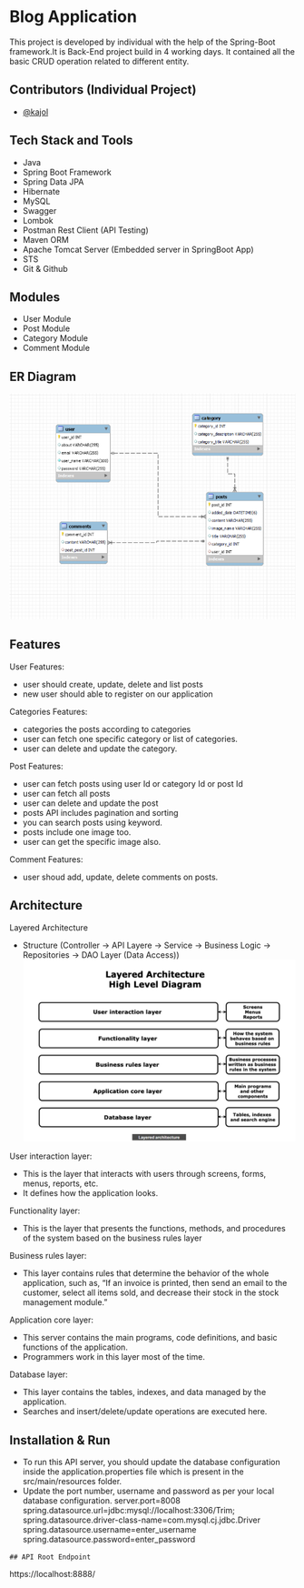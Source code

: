 # Blog Application


This project is developed by individual with the help of the Spring-Boot framework.It is Back-End project build in 4 working days.
It contained all the basic CRUD operation related to different entity.

## Contributors (Individual Project)
- [@kajol](https://github.com/Kajol1106)


## Tech Stack and Tools
- Java
- Spring Boot Framework
- Spring Data JPA
- Hibernate
- MySQL
- Swagger
- Lombok
- Postman Rest Client (API Testing)
- Maven ORM
- Apache Tomcat Server (Embedded server in SpringBoot App)
- STS
- Git & Github


## Modules
- User Module
- Post Module
- Category Module
- Comment Module

## ER Diagram
![img](https://github.com/Kajol1106/Blog-Application/blob/main/BlogApplicationAPI/src/main/resources/templates/blogapperdiagram.png)

## Features
User Features:
- user should create, update, delete and list posts
- new user should able to register on our application
 
Categories Features:
 - categories the posts according to categories
 - user can fetch one specific category or list of categories.
 - user can delete and update the category.
 
 Post Features:
 - user can fetch posts using user Id or category Id or post Id
 - user can fetch all posts
 - user can delete and update the post
 - posts API includes pagination and sorting
 - you can search posts using keyword.
 - posts include one image too.
 - user can get the specific image also.
 
 Comment Features:
 - user shoud add, update, delete comments on posts.
 
 ## Architecture 
 
 Layered Architecture
- Structure (Controller -> API Layere -> Service -> Business Logic -> Repositories -> DAO Layer (Data Access))
![img](https://github.com/Kajol1106/Blog-Application/blob/main/BlogApplicationAPI/src/main/resources/templates/layered%20Architecture.png)

User interaction layer:
- This is the layer that interacts with users through screens, forms, menus, reports, etc.
- It defines how the application looks.  

Functionality layer: 
- This is the layer that presents the functions, methods, and procedures of the system based on the business rules layer

Business rules layer:
- This layer contains rules that determine the behavior of the whole application, such as, “If an invoice is printed, then send an email to the customer, select all items sold, and decrease their stock in the stock management module.” 

Application core layer:
- This server contains the main programs, code definitions, and basic functions of the application.
- Programmers work in this layer most of the time.

Database layer:
- This layer contains the tables, indexes, and data managed by the application.
- Searches and insert/delete/update operations are executed here. 

  
## Installation & Run
- To run this API server, you should update the database configuration inside the application.properties file which is present in the src/main/resources folder.
- Update the port number, username and password as per your local database configuration.
server.port=8008
spring.datasource.url=jdbc:mysql://localhost:3306/Trim;
spring.datasource.driver-class-name=com.mysql.cj.jdbc.Driver
spring.datasource.username=enter_username
spring.datasource.password=enter_password
```
## API Root Endpoint
```
https://localhost:8888/
```
